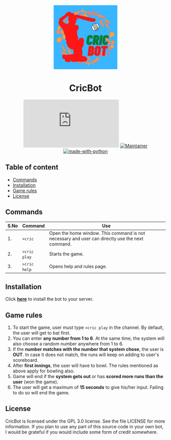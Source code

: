 <div align=center>

<img src="https://github.com/Raveesh1505/CricBot/blob/main/CRIC%20BOT.png?raw=true" width="200" height="200">

# CricBot

[![GitHub contributors](https://badgen.net/github/contributors/Naereen/Strapdown.js)](https://GitHub.com/Naereen/Strapdown.js/graphs/contributors/) [![Maintainer](https://img.shields.io/badge/maintainer-Raveesh1505-blue)](https://github.com/Raveesh1505) [![made-with-python](https://img.shields.io/badge/Made%20with-Python-1f425f.svg)](https://www.python.org/)

</div>

## Table of content

- [Commands](#commands)
- [Installation](#installation)
- [Game rules](#game-rules)
- [License](#license)

## Commands

| S.No | Command | Use |
| --- | --- | --- |
| 1. | `>cric` | Open the home window. This command is not necessary and user can directly use the next command.|
| 2. | `>cric play` | Starts the game. |
| 3. | `>cric help` | Opens help and rules page. |

## Installation

Click **[here](https://discord.com/api/oauth2/authorize?client_id=907555855984099348&permissions=8&scope=bot)** to install the bot to your server.

## Game rules

1. To start the game, user must type `>cric play` in the channel. By default, the user will get to bat first.  
2. You can enter **any number from 1 to 6**. At the same time, the system will also choose a random number anywhere from 1 to 6.  
3. If the **number matches with the number that system chose**, the user is **OUT**. In case it does not match, the runs will keep on adding to user's scoreboard.  
4. After **first innings**, the user will have to bowl. The rules mentioned as above apply for bowling also.  
5. Game will end if the **system gets out** or has **scored more runs than the user** (won the game).  
6. The user will get a maximum of **15 seconds** to give his/her input. Failing to do so will end the game.

## License

CricBot is licensed under the GPL 3.0 license. See the file LICENSE for more information. If you plan to use any part of this source code in your own bot, I would be grateful if you would include some form of credit somewhere.